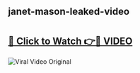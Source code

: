 ## janet-mason-leaked-video 

# <h2><a href="http://freeplayer.one?title=janet-mason-leaked-video&ref=21J">🔗 Click to Watch 👉🔴 VIDEO</a></h2>

<a href="http://freeplayer.one?title=janet-mason-leaked-video&ref=21J" rel="nofollow" data-target="animated-image.originalLink"><img src="https://i.ibb.co.com/xMMVF88/686577567.gif" alt="Viral Video Original" style="max-width: 100%; display: inline-block;" data-target="animated-image.originalImage"></a>

